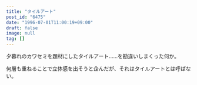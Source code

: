 ```yaml
---
title: "タイルアート"
post_id: "6475"
date: "1996-07-01T11:00:19+09:00"
draft: false
image: null
tag: []
---
```



夕暮れのカワセミを題材にしたタイルアート……を勘違いしまくった何か。

何層も重ねることで立体感を出そうと企んだが、それはタイルアートとは呼ばない。
